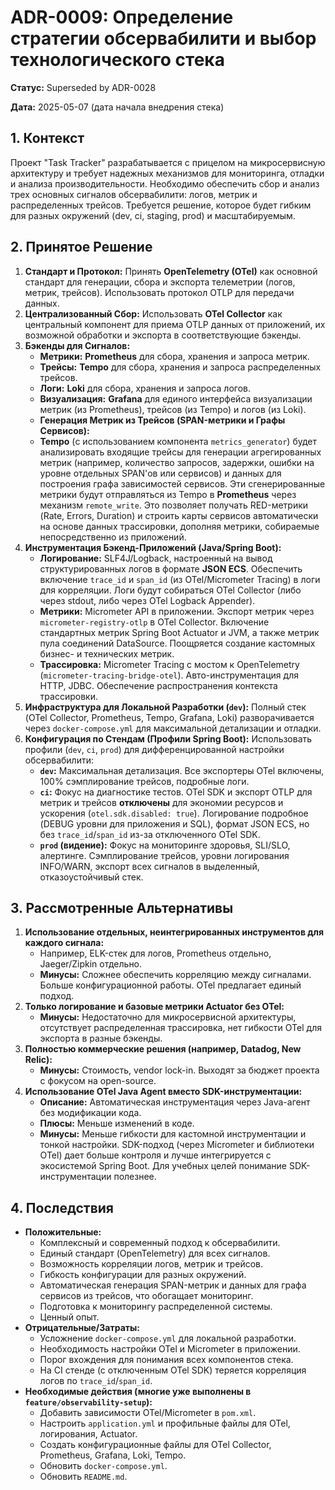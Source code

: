 # ADR-0009: Определение стратегии обсервабилити и выбор технологического стека

**Статус:** Superseded by ADR-0028

**Дата:** 2025-05-07 (дата начала внедрения стека)

## 1. Контекст

Проект "Task Tracker" разрабатывается с прицелом на микросервисную архитектуру и требует надежных механизмов для мониторинга, отладки и анализа производительности. Необходимо обеспечить сбор и анализ трех основных сигналов обсервабилити: логов, метрик и распределенных трейсов. Требуется решение, которое будет гибким для разных окружений (dev, ci, staging, prod) и масштабируемым.

## 2. Принятое Решение

1.  **Стандарт и Протокол:** Принять **OpenTelemetry (OTel)** как основной стандарт для генерации, сбора и экспорта телеметрии (логов, метрик, трейсов). Использовать протокол OTLP для передачи данных.
2.  **Централизованный Сбор:** Использовать **OTel Collector** как центральный компонент для приема OTLP данных от приложений, их возможной обработки и экспорта в соответствующие бэкенды.
3.  **Бэкенды для Сигналов:**
    *   **Метрики:** **Prometheus** для сбора, хранения и запроса метрик.
    *   **Трейсы:** **Tempo** для сбора, хранения и запроса распределенных трейсов.
    *   **Логи:** **Loki** для сбора, хранения и запроса логов.
    *   **Визуализация:** **Grafana** для единого интерфейса визуализации метрик (из Prometheus), трейсов (из Tempo) и логов (из Loki).
	*   **Генерация Метрик из Трейсов (SPAN-метрики и Графы Сервисов):**
    *   **Tempo** (с использованием компонента `metrics_generator`) будет анализировать входящие трейсы для генерации агрегированных метрик (например, количество запросов, задержки, ошибки на уровне отдельных SPAN'ов или сервисов) и данных для построения графа зависимостей сервисов. Эти сгенерированные метрики будут отправляться из Tempo в **Prometheus** через механизм `remote_write`. Это позволяет получать RED-метрики (Rate, Errors, Duration) и строить карты сервисов автоматически на основе данных трассировки, дополняя метрики, собираемые непосредственно из приложений.
4.  **Инструментация Бэкенд-Приложений (Java/Spring Boot):**
    *   **Логирование:** SLF4J/Logback, настроенный на вывод структурированных логов в формате **JSON ECS**. Обеспечить включение `trace_id` и `span_id` (из OTel/Micrometer Tracing) в логи для корреляции. Логи будут собираться OTel Collector (либо через stdout, либо через OTel Logback Appender).
    *   **Метрики:** Micrometer API в приложении. Экспорт метрик через `micrometer-registry-otlp` в OTel Collector. Включение стандартных метрик Spring Boot Actuator и JVM, а также метрик пула соединений DataSource. Поощряется создание кастомных бизнес- и технических метрик.
    *   **Трассировка:** Micrometer Tracing с мостом к OpenTelemetry (`micrometer-tracing-bridge-otel`). Авто-инструментация для HTTP, JDBC. Обеспечение распространения контекста трассировки.
5.  **Инфраструктура для Локальной Разработки (`dev`):** Полный стек (OTel Collector, Prometheus, Tempo, Grafana, Loki) разворачивается через `docker-compose.yml` для максимальной детализации и отладки.
6.  **Конфигурация по Стендам (Профили Spring Boot):** Использовать профили (`dev`, `ci`, `prod`) для дифференцированной настройки обсервабилити:
    *   **`dev`:** Максимальная детализация. Все экспортеры OTel включены, 100% сэмплирование трейсов, подробные логи.
    *   **`ci`:** Фокус на диагностике тестов. OTel SDK и экспорт OTLP для метрик и трейсов **отключены** для экономии ресурсов и ускорения (`otel.sdk.disabled: true`). Логирование подробное (DEBUG уровни для приложения и SQL), формат JSON ECS, но без `trace_id`/`span_id` из-за отключенного OTel SDK.
    *   **`prod` (видение):** Фокус на мониторинге здоровья, SLI/SLO, алертинге. Сэмплирование трейсов, уровни логирования INFO/WARN, экспорт всех сигналов в выделенный, отказоустойчивый стек.

## 3. Рассмотренные Альтернативы

1.  **Использование отдельных, неинтегрированных инструментов для каждого сигнала:**
    *   Например, ELK-стек для логов, Prometheus отдельно, Jaeger/Zipkin отдельно.
    *   **Минусы:** Сложнее обеспечить корреляцию между сигналами. Больше конфигурационной работы. OTel предлагает единый подход.
2.  **Только логирование и базовые метрики Actuator без OTel:**
    *   **Минусы:** Недостаточно для микросервисной архитектуры, отсутствует распределенная трассировка, нет гибкости OTel для экспорта в разные бэкенды.
3.  **Полностью коммерческие решения (например, Datadog, New Relic):**
    *   **Минусы:** Стоимость, vendor lock-in. Выходят за бюджет проекта с фокусом на open-source.
4.  **Использование OTel Java Agent вместо SDK-инструментации:**
    *   **Описание:** Автоматическая инструментация через Java-агент без модификации кода.
    *   **Плюсы:** Меньше изменений в коде.
    *   **Минусы:** Меньше гибкости для кастомной инструментации и тонкой настройки. SDK-подход (через Micrometer и библиотеки OTel) дает больше контроля и лучше интегрируется с экосистемой Spring Boot. Для учебных целей понимание SDK-инструментации полезнее.

## 4. Последствия

*   **Положительные:**
    *   Комплексный и современный подход к обсервабилити.
    *   Единый стандарт (OpenTelemetry) для всех сигналов.
    *   Возможность корреляции логов, метрик и трейсов.
    *   Гибкость конфигурации для разных окружений.
	*   Автоматическая генерация SPAN-метрик и данных для графа сервисов из трейсов, что обогащает мониторинг.
    *   Подготовка к мониторингу распределенной системы.
    *   Ценный опыт.
*   **Отрицательные/Затраты:**
    *   Усложнение `docker-compose.yml` для локальной разработки.
    *   Необходимость настройки OTel и Micrometer в приложении.
    *   Порог вхождения для понимания всех компонентов стека.
    *   На CI стенде (с отключенным OTel SDK) теряется корреляция логов по `trace_id`/`span_id`.
*   **Необходимые действия (многие уже выполнены в `feature/observability-setup`):**
    *   Добавить зависимости OTel/Micrometer в `pom.xml`.
    *   Настроить `application.yml` и профильные файлы для OTel, логирования, Actuator.
    *   Создать конфигурационные файлы для OTel Collector, Prometheus, Grafana, Loki, Tempo.
    *   Обновить `docker-compose.yml`.
    *   Обновить `README.md`.
